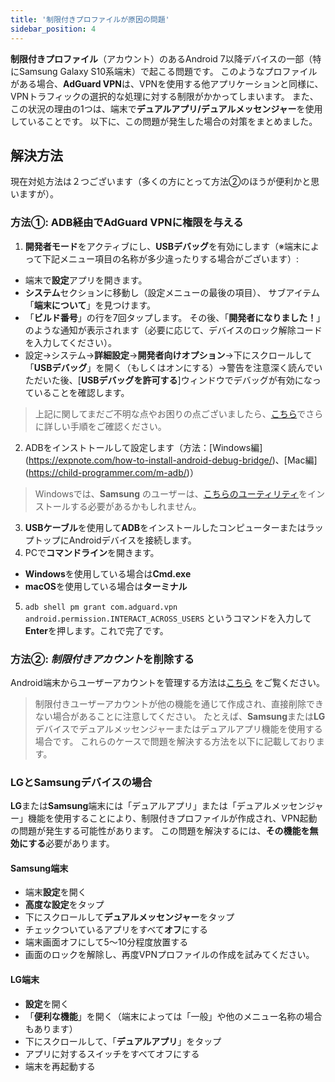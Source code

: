 ```yaml
---
title: '制限付きプロファイルが原因の問題'
sidebar_position: 4
---
```


**制限付きプロファイル**（アカウント）のあるAndroid 7以降デバイスの一部（特にSamsung Galaxy S10系端末）で起こる問題です。 このようなプロファイルがある場合、**AdGuard VPN**は、VPNを使用する他アプリケーションと同様に、VPNトラフィックの選択的な処理に対する制限がかかってしまいます。 また、この状況の理由の1つは、端末で**デュアルアプリ/デュアルメッセンジャー**を使用していることです。 以下に、この問題が発生した場合の対策をまとめました。

## 解決方法

現在対処方法は２つございます（多くの方にとって方法②のほうが便利かと思いますが）。

### 方法①: ADB経由でAdGuard VPNに権限を与える

1. **開発者モード**をアクティブにし、**USBデバッグ**を有効にします（※端末によって下記メニュー項目の名称が多少違ったりする場合がございます）:
- 端末で**設定**アプリを開きます。
- **システム**セクションに移動し（設定メニューの最後の項目）、 サブアイテム「**端末について**」を見つけます。
- 「**ビルド番号**」の行を7回タップします。 その後、「**開発者になりました！**」のような通知が表示されます（必要に応じて、デバイスのロック解除コードを入力してください）。
- 設定→システム→**詳細設定**→**開発者向けオプション**→下にスクロールして「**USBデバッグ**」を開く（もしくはオンにする）→警告を注意深く読んでいただいた後、[**USBデバッグを許可する**]ウィンドウでデバッグが有効になっていることを確認します。

> 上記に関してまだご不明な点やお困りの点ございましたら、[こちら](https://developer.android.com/studio/debug/dev-options)でさらに詳しい手順をご確認ください。

2. ADBをインストトールして設定します（方法：\[Windows編\](https://expnote.com/how-to-install-android-debug-bridge/)、\[Mac編\](https://child-programmer.com/m-adb/)）
> Windowsでは、**Samsung** のユーザーは、[こちらのユーティリティ](https://developer.samsung.com/mobile/android-usb-driver.html)をインストールする必要があるかもしれません。

3. **USBケーブル**を使用して**ADB**をインストールしたコンピューターまたはラップトップにAndroidデバイスを接続します。
4. PCで**コマンドライン**を開きます。
- **Windows**を使用している場合は**Cmd.exe**
- **macOS**を使用している場合は**ターミナル**
5. `adb shell pm grant com.adguard.vpn android.permission.INTERACT_ACROSS_USERS` というコマンドを入力して**Enter**を押します。これで完了です。

### 方法②: *制限付きアカウント*を削除する

Android端末からユーザーアカウントを管理する方法は[こちら](https://support.google.com/a/answer/6223444?hl=ja) をご覧ください。

> 制限付きユーザーアカウントが他の機能を通じて作成され、直接削除できない場合があることに注意してください。 たとえば、**Samsung**または**LG**デバイスでデュアルメッセンジャーまたはデュアルアプリ機能を使用する場合です。 これらのケースで問題を解決する方法を以下に記載しております。

### LGとSamsungデバイスの場合

**LG**または**Samsung**端末には「デュアルアプリ」または「デュアルメッセンジャー」機能を使用することにより、制限付きプロファイルが作成され、VPN起動の問題が発生する可能性があります。 この問題を解決するには、**その機能を無効にする**必要があります。

#### Samsung端末

- 端末**設定**を開く
- **高度な設定**をタップ
- 下にスクロールして**デュアルメッセンジャー**をタップ
- チェックついているアプリをすべて**オフ**にする
- 端末画面オフにして5～10分程度放置する
- 画面のロックを解除し、再度VPNプロファイルの作成を試みてください。

#### LG端末

- **設定**を開く
- 「**便利な機能**」を開く（端末によっては「一般」や他のメニュー名称の場合もあります）
- 下にスクロールして、「**デュアルアプリ**」をタップ
- アプリに対するスイッチをすべてオフにする
- 端末を再起動する